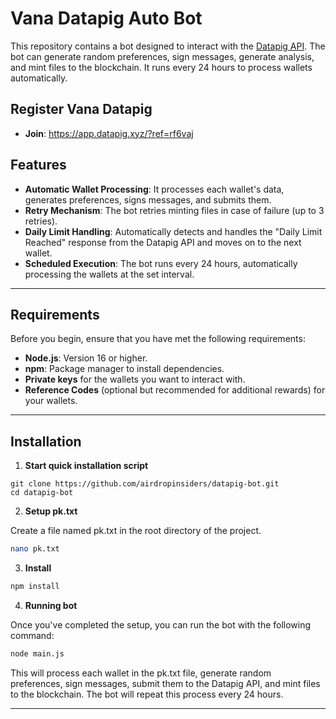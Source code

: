 # Vana Datapig Auto Bot

This repository contains a bot designed to interact with the [Datapig API](https://app.datapig.xyz). The bot can generate random preferences, sign messages, generate analysis, and mint files to the blockchain. It runs every 24 hours to process wallets automatically.

## Register Vana Datapig

- **Join**: https://app.datapig.xyz/?ref=rf6vaj

## Features

- **Automatic Wallet Processing**: It processes each wallet's data, generates preferences, signs messages, and submits them.
- **Retry Mechanism**: The bot retries minting files in case of failure (up to 3 retries).
- **Daily Limit Handling**: Automatically detects and handles the "Daily Limit Reached" response from the Datapig API and moves on to the next wallet.
- **Scheduled Execution**: The bot runs every 24 hours, automatically processing the wallets at the set interval.

---

## Requirements

Before you begin, ensure that you have met the following requirements:

- **Node.js**: Version 16 or higher.
- **npm**: Package manager to install dependencies.
- **Private keys** for the wallets you want to interact with.
- **Reference Codes** (optional but recommended for additional rewards) for your wallets.

---

## Installation

1. **Start quick installation script**
```
git clone https://github.com/airdropinsiders/datapig-bot.git
cd datapig-bot
```

2. **Setup pk.txt**
   
Create a file named pk.txt in the root directory of the project.
```bash
nano pk.txt
```
3. **Install**
   
```bash
npm install
```

4. **Running bot**

Once you've completed the setup, you can run the bot with the following command:

```bash
node main.js
```

This will process each wallet in the pk.txt file, generate random preferences, sign messages, submit them to the Datapig API, and mint files to the blockchain. The bot will repeat this process every 24 hours.

---
